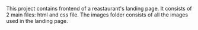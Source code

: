 This project contains frontend of a reastaurant's landing page. It consists of 2 main files: html 
and css file. The images folder consists of all the images used in the landing page.
